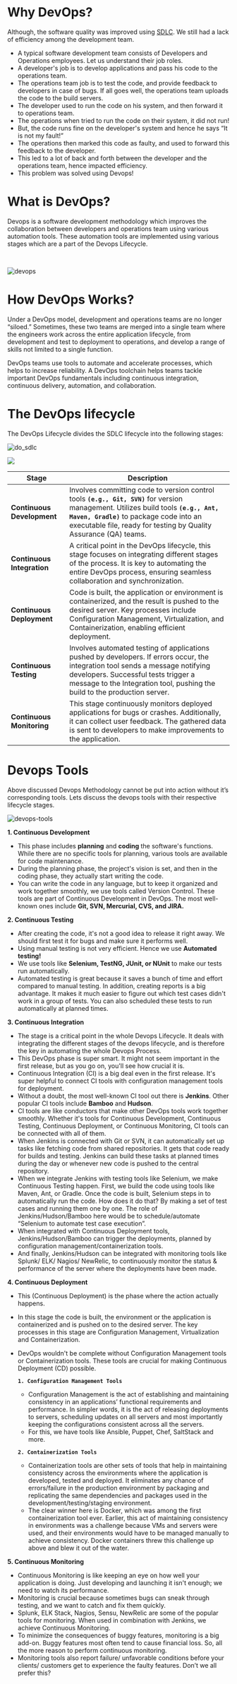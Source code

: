 # Why DevOps?

Although, the software quality was improved using [SDLC](https://github.com/gul-ahmed/devops/blob/7c4d684edbeb15390a0c24a5e877b4d281a84f2a/1-SDLC/sdlc.md). We still had a lack of efficiency among the development team. 

- A typical software development team consists of Developers and Operations employees. Let us understand their job roles.
- A developer's job is to develop applications and pass his code to the operations team.
- The operations team job is to test the code, and provide feedback to developers in case of bugs. If all goes well, the operations team uploads the code to the build servers.
- The developer used to run the code on his system, and then forward it to operations team.
- The operations when tried to run the code on their system, it did not run!
- But, the code runs fine on the developer's system and hence he says “It is not my fault!”
- The operations then marked this code as faulty, and used to forward this feedback to the developer.
- This led to a lot of back and forth between the developer and the operations team, hence impacted efficiency.
- This problem was solved using Devops!

# What is DevOps?

Devops is a software development methodology which improves the collaboration between developers and operations team using various automation tools. These automation tools are implemented using various stages which are a part of the Devops Lifecycle.

<br>

![devops](https://github.com/gul-ahmed/devops/blob/38c0c3d5fc7dd7aaf2e4c6285bc814cff87e0a2c/images/devops.png)


# How DevOps Works?

Under a DevOps model, development and operations teams are no longer “siloed.” Sometimes, these two teams are merged into a single team where the engineers work across the entire application lifecycle, from development and test to deployment to operations, and develop a range of skills not limited to a single function.

DevOps teams use tools to automate and accelerate processes, which helps to increase reliability. A DevOps toolchain helps teams tackle important DevOps fundamentals including continuous integration, continuous delivery, automation, and collaboration.

# The DevOps lifecycle

The DevOps Lifecycle divides the SDLC lifecycle into the following stages:

![do_sdlc](https://github.com/gul-ahmed/devops/blob/43a7fcd40c464538eb88a1da21e026ce357cdf26/images/do_lifecycle.png)

![](https://github.com/gul-ahmed/devops/blob/43a7fcd40c464538eb88a1da21e026ce357cdf26/images/How-DeveOps-Works.png)


| Stage                 | Description                                                                                                                                                                                                                                                   |
|-----------------------|---------------------------------------------------------------------------------------------------------------------------------------------------------------------------------------------------------------------------------------------------------------|
| **Continuous Development** | Involves committing code to version control tools **`(e.g., Git, SVN)`** for version management. Utilizes build tools **`(e.g., Ant, Maven, Gradle)`** to package code into an executable file, ready for testing by Quality Assurance (QA) teams.                                   |
| **Continuous Integration**  | A critical point in the DevOps lifecycle, this stage focuses on integrating different stages of the process. It is key to automating the entire DevOps process, ensuring seamless collaboration and synchronization.                                                  |
| **Continuous Deployment**  | Code is built, the application or environment is containerized, and the result is pushed to the desired server. Key processes include Configuration Management, Virtualization, and Containerization, enabling efficient deployment.                                |
| **Continuous Testing**     | Involves automated testing of applications pushed by developers. If errors occur, the integration tool sends a message notifying developers. Successful tests trigger a message to the Integration tool, pushing the build to the production server.              |
| **Continuous Monitoring**   | This stage continuously monitors deployed applications for bugs or crashes. Additionally, it can collect user feedback. The gathered data is sent to developers to make improvements to the application.  |

# Devops Tools

Above discussed Devops Methodology cannot be put into action without it’s corresponding tools. Lets discuss the devops tools with their respective lifecycle stages.

![devops-tools](https://github.com/gul-ahmed/devops/blob/0670eae538eb5da0b387978feba2c1fa06993679/images/devops-tools.png)

**1. Continuous Development**

- This phase includes **planning** and **coding** the software's functions. While there are no specific tools for planning, various tools are available for code maintenance.
- During the planning phase, the project's vision is set, and then in the coding phase, they actually start writing the code.
- You can write the code in any language, but to keep it organized and work together smoothly, we use tools called Version Control. These tools are part of Continuous Development in DevOps. The most well-known ones include **Git, SVN, Mercurial, CVS, and JIRA.**

**2. Continuous Testing**

- After creating the code, it's not a good idea to release it right away. We should first test it for bugs and make sure it performs well.
- Using manual testing is not very efficient. Hence we use **Automated testing!**
- We use tools like **Selenium, TestNG, JUnit, or NUnit** to make our tests run automatically.
- Automated testing is great because it saves a bunch of time and effort compared to manual testing. In addition, creating reports is a big advantage. It makes it much easier to figure out which test cases didn't work in a group of tests. You can also scheduled these tests to run automatically at planned times. 

**3. Continuous Integration**

- The stage is a critical point in the whole Devops Lifecycle. It deals with integrating the different stages of the devops lifecycle, and is therefore the key in automating the whole Devops Process.
- This DevOps phase is super smart. It might not seem important in the first release, but as you go on, you'll see how crucial it is.
- Continuous Integration (CI) is a big deal even in the first release. It's super helpful to connect CI tools with configuration management tools for deployment.
- Without a doubt, the most well-known CI tool out there is **Jenkins**. Other popular CI tools include **Bamboo** and **Hudson**.
- CI tools are like conductors that make other DevOps tools work together smoothly. Whether it's tools for Continuous Development, Continuous Testing, Continuous Deployment, or Continuous Monitoring, CI tools can be connected with all of them.
- When Jenkins is connected with Git or SVN, it can automatically set up tasks like fetching code from shared repositories. It gets that code ready for builds and testing. Jenkins can build these tasks at planned times during the day or whenever new code is pushed to the central repository.
- When we integrate Jenkins with testing tools like Selenium, we make Continuous Testing happen. First, we build the code using tools like Maven, Ant, or Gradle. Once the code is built, Selenium steps in to automatically run the code. How does it do that? By making a set of test cases and running them one by one. The role of Jenkins/Hudson/Bamboo here would be to schedule/automate “Selenium to automate test case execution”.
- When integrated with Continuous Deployment tools, Jenkins/Hudson/Bamboo can trigger the deployments, planned by configuration management/containerization tools.
- And finally, Jenkins/Hudson can be integrated with monitoring tools like Splunk/ ELK/ Nagios/ NewRelic, to continuously monitor the status & performance of the server where the deployments have been made.

**4. Continuous Deployment**

- This (Continuous Deployment) is the phase where the action actually happens.
- In this stage the code is built, the environment or the application is containerized and is pushed on to the desired server. The key processes in this stage are Configuration Management, Virtualization and Containerization.
- DevOps wouldn't be complete without Configuration Management tools or Containerization tools. These tools are crucial for making Continuous Deployment (CD) possible.

  **`1. Configuration Management Tools`**
  - Configuration Management is the act of establishing and maintaining consistency in an applications’ functional requirements and performance. In simpler words, it is the act of releasing deployments to servers, scheduling updates on all servers and most importantly keeping the configurations consistent across all the servers.
  - For this, we have tools like Ansible, Puppet, Chef, SaltStack and more.
 
  **`2. Containerization Tools`**
  - Containerization tools are other sets of tools that help in maintaining consistency across the environments where the application is developed, tested and deployed. It eliminates any chance of errors/failure in the production environment by packaging and replicating the same dependencies and packages used in the development/testing/staging environment.
  - The clear winner here is Docker, which was among the first containerization tool ever. Earlier, this act of maintaining consistency in environments was a challenge because VMs and servers were used, and their environments would have to be managed manually to achieve consistency. Docker containers threw this challenge up above and blew it out of the water.

**5. Continuous Monitoring**

- Continuous Monitoring is like keeping an eye on how well your application is doing. Just developing and launching it isn't enough; we need to watch its performance.
- Monitoring is crucial because sometimes bugs can sneak through testing, and we want to catch and fix them quickly.
- Splunk, ELK Stack, Nagios, Sensu, NewRelic are some of the popular tools for monitoring. When used in combination with Jenkins, we achieve Continuous Monitoring.
- To minimize the consequences of buggy features, monitoring is a big add-on. Buggy features most often tend to cause financial loss. So, all the more reason to perform continuous monitoring.
- Monitoring tools also report failure/ unfavorable conditions before your clients/ customers get to experience the faulty features. Don’t we all prefer this?
